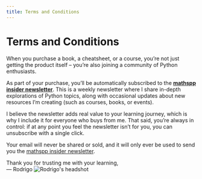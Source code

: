 ```yaml
---
title: Terms and Conditions
---
```


# Terms and Conditions

When you purchase a book, a cheatsheet, or a course, you’re not just getting the product itself – you’re also joining a community of Python enthusiasts.

As part of your purchase, you’ll be automatically subscribed to the [**mathspp insider newsletter**](https://mathspp.com/insider).
This is a weekly newsletter where I share in-depth explorations of Python topics, along with occasional updates about new resources I’m creating (such as courses, books, or events).

I believe the newsletter adds real value to your learning journey, which is why I include it for everyone who buys from me.
That said, you’re always in control: if at any point you feel the newsletter isn’t for you, you can unsubscribe with a single click.

Your email will never be shared or sold, and it will only ever be used to send you the [mathspp insider newsletter](https://mathspp.com/insider).

Thank you for trusting me with your learning,\
— Rodrigo ![Rodrigo's headshot](theme://images/rodrigo_circle_256.webp?classes=img-responsive,img-rounded,float-right)
